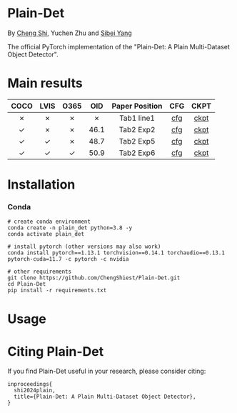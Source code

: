 # Plain-Det

By [Cheng Shi](https://chengshiest.github.io/), Yuchen Zhu and
[Sibei Yang](https://faculty.sist.shanghaitech.edu.cn/yangsibei/)

The official PyTorch implementation of the "Plain-Det: A Plain Multi-Dataset Object Detector".

# Main results
| COCO | LVIS | O365 | OID | Paper Position | CFG | CKPT |
| :---: | :---: | :---: | :---: | :---: | :---: | :---: | 
| ✗ | ✗ | ✗ | ✗ | Tab1 line1 | [cfg](./configs/swinv2_small_sup_pt_ape.sh) | [ckpt](https://msravcghub.blob.core.windows.net/plaindetr-release/plaindetr_models/plaindetr_swinv2_small_sup_pt_ape.pth?sv=2020-04-08&st=2023-11-11T09%3A53%3A39Z&se=2049-12-31T09%3A53%3A00Z&sr=b&sp=r&sig=1ntSPDFHXBDVfYts8aUX8xTxA2kRpZyEQdwZL0tRNSk%3D)
| ✓ | ✗ | ✗ | 46.1 | Tab2 Exp2 | [cfg](./configs/swinv2_small_sup_pt_boxrpe.sh) | [ckpt](https://msravcghub.blob.core.windows.net/plaindetr-release/plaindetr_models/plaindetr_swinv2_small_sup_pt_boxrpe.pth?sv=2020-04-08&st=2023-11-11T09%3A54%3A10Z&se=2023-11-12T09%3A54%3A10Z&sr=b&sp=r&sig=yg4gw7vWX8zlOurS3x2J9%2BPwfsSaHEYYOHE4DJTWw%2BQ%3D) 
| ✓ | ✓ | ✗ | 48.7 | Tab2 Exp5 | [cfg](./configs/swinv2_small_mim_pt_boxrpe.sh) | [ckpt](https://msravcghub.blob.core.windows.net/plaindetr-release/plaindetr_models/plaindetr_swinv2_small_mim_pt_boxrpe.pth?sv=2020-04-08&st=2023-11-11T09%3A52%3A38Z&se=2049-12-31T09%3A52%3A00Z&sr=b&sp=r&sig=eX%2FNgca78ccyBhlujtCSh1BDHiPPOjjceyrMMLxKgr8%3D)
| ✓ | ✓ | ✓ | 50.9 | Tab2 Exp6 | [cfg](./configs/swinv2_small_mim_pt_boxrpe_reparam.sh) | [ckpt](https://msravcghub.blob.core.windows.net/plaindetr-release/plaindetr_models/plaindetr_swinv2_small_mim_pt_boxrpe_reparam.pth?sv=2020-04-08&st=2023-11-14T07%3A42%3A25Z&se=2049-12-31T07%3A42%3A00Z&sr=b&sp=r&sig=5r09k4tFNIO%2FURYIQ2RbjJOU7v4dWqFW1D3F%2Bdg%2FYq0%3D)
# Installation
### Conda

```
# create conda environment
conda create -n plain_det python=3.8 -y
conda activate plain_det

# install pytorch (other versions may also work)
conda install pytorch==1.13.1 torchvision==0.14.1 torchaudio==0.13.1 pytorch-cuda=11.7 -c pytorch -c nvidia

# other requirements
git clone https://github.com/ChengShiest/Plain-Det.git
cd Plain-Det
pip install -r requirements.txt
```

# Usage

# Citing Plain-Det

If you find Plain-Det useful in your research, please consider citing:
```
inproceedings{
  shi2024plain,
  title={Plain-Det: A Plain Multi-Dataset Object Detector},
}
```